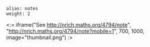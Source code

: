 ````
alias: notes
weight: 2
````

<:= iframe("See http://nrich.maths.org/4794/note", "http://nrich.maths.org/4794/note?mobile=1", 700, 1000, image="thumbnail.png") :>